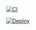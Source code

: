 [![CI](https://github.com/gormaar/brew-monitor/actions/workflows/build.yml/badge.svg)](https://github.com/gormaar/brew-monitor/actions/workflows/build.yml)

[![Deploy](https://github.com/gormaar/brew-monitor/actions/workflows/deploy.yml/badge.svg)](https://github.com/gormaar/brew-monitor/actions/workflows/deploy.yml)
